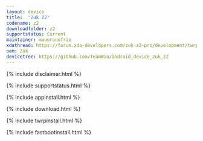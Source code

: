 ```yaml
---
layout: device
title:  "Zuk Z2"
codename: z2
downloadfolder: z2
supportstatus: Current
maintainer: mauoronofrio
xdathread: https://forum.xda-developers.com/zuk-z2-pro/development/twrp-twrp-3-0-3-0-teamwin-recovery-t3529601
oem: Zuk
devicetree: https://github.com/TeamWin/android_device_zuk_z2
---
```


{% include disclaimer.html %}

{% include supportstatus.html %}

{% include appinstall.html %}

{% include download.html %}

{% include twrpinstall.html %}

{% include fastbootinstall.html %}
